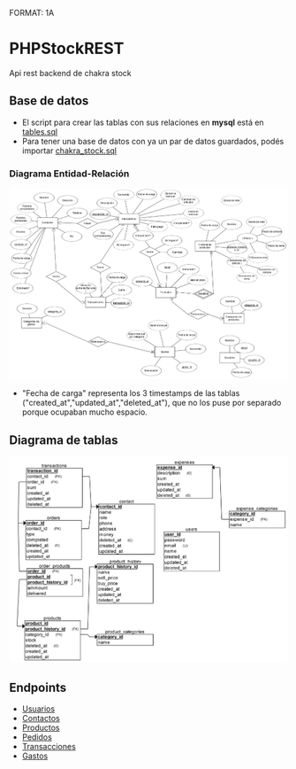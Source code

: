 FORMAT: 1A

# PHPStockREST

Api rest backend de chakra stock

## Base de datos
- El script para crear las tablas con sus relaciones en **mysql** está en [tables.sql](tables.sql)
- Para tener una base de datos con ya un par de datos guardados, podés importar [chakra_stock.sql](chakra_stock.sql)

### Diagrama Entidad-Relación
![Esquema ERD](docs/img/erd.png "Diagrama Entidad-Relación")
- "Fecha de carga" representa los 3 timestamps de las tablas ("created_at","updated_at","deleted_at"), que no los puse por separado porque ocupaban mucho espacio.

## Diagrama de tablas
![Tablas](docs/img/rel.png "Diagrama de tablas")

## Endpoints

- [Usuarios](docs/api/users.md)
- [Contactos](docs/api/contacts.md)
- [Productos](docs/api/products.md)
- [Pedidos](docs/api/orders.md)
- [Transacciones](docs/api/transactions.md)
- [Gastos](docs/api/expenses.md)